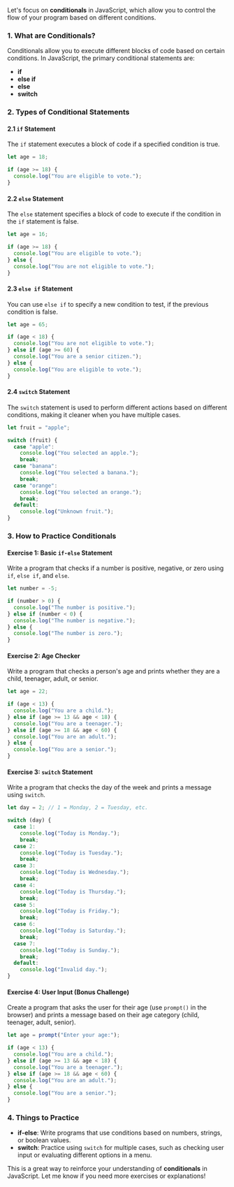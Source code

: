 Let's focus on **conditionals** in JavaScript, which allow you to control the flow of your program based on different conditions.

### 1. **What are Conditionals?**
Conditionals allow you to execute different blocks of code based on certain conditions. In JavaScript, the primary conditional statements are:
- **if**
- **else if**
- **else**
- **switch**

### 2. **Types of Conditional Statements**

#### **2.1 `if` Statement**
The `if` statement executes a block of code if a specified condition is true.

```javascript
let age = 18;

if (age >= 18) {
  console.log("You are eligible to vote.");
}
```

#### **2.2 `else` Statement**
The `else` statement specifies a block of code to execute if the condition in the `if` statement is false.

```javascript
let age = 16;

if (age >= 18) {
  console.log("You are eligible to vote.");
} else {
  console.log("You are not eligible to vote.");
}
```

#### **2.3 `else if` Statement**
You can use `else if` to specify a new condition to test, if the previous condition is false.

```javascript
let age = 65;

if (age < 18) {
  console.log("You are not eligible to vote.");
} else if (age >= 60) {
  console.log("You are a senior citizen.");
} else {
  console.log("You are eligible to vote.");
}
```

#### **2.4 `switch` Statement**
The `switch` statement is used to perform different actions based on different conditions, making it cleaner when you have multiple cases.

```javascript
let fruit = "apple";

switch (fruit) {
  case "apple":
    console.log("You selected an apple.");
    break;
  case "banana":
    console.log("You selected a banana.");
    break;
  case "orange":
    console.log("You selected an orange.");
    break;
  default:
    console.log("Unknown fruit.");
}
```

### 3. **How to Practice Conditionals**

#### **Exercise 1: Basic `if-else` Statement**
Write a program that checks if a number is positive, negative, or zero using `if`, `else if`, and `else`.

```javascript
let number = -5;

if (number > 0) {
  console.log("The number is positive.");
} else if (number < 0) {
  console.log("The number is negative.");
} else {
  console.log("The number is zero.");
}
```

#### **Exercise 2: Age Checker**
Write a program that checks a person's age and prints whether they are a child, teenager, adult, or senior.

```javascript
let age = 22;

if (age < 13) {
  console.log("You are a child.");
} else if (age >= 13 && age < 18) {
  console.log("You are a teenager.");
} else if (age >= 18 && age < 60) {
  console.log("You are an adult.");
} else {
  console.log("You are a senior.");
}
```

#### **Exercise 3: `switch` Statement**
Write a program that checks the day of the week and prints a message using `switch`.

```javascript
let day = 2; // 1 = Monday, 2 = Tuesday, etc.

switch (day) {
  case 1:
    console.log("Today is Monday.");
    break;
  case 2:
    console.log("Today is Tuesday.");
    break;
  case 3:
    console.log("Today is Wednesday.");
    break;
  case 4:
    console.log("Today is Thursday.");
    break;
  case 5:
    console.log("Today is Friday.");
    break;
  case 6:
    console.log("Today is Saturday.");
    break;
  case 7:
    console.log("Today is Sunday.");
    break;
  default:
    console.log("Invalid day.");
}
```

#### **Exercise 4: User Input (Bonus Challenge)**
Create a program that asks the user for their age (use `prompt()` in the browser) and prints a message based on their age category (child, teenager, adult, senior).

```javascript
let age = prompt("Enter your age:");

if (age < 13) {
  console.log("You are a child.");
} else if (age >= 13 && age < 18) {
  console.log("You are a teenager.");
} else if (age >= 18 && age < 60) {
  console.log("You are an adult.");
} else {
  console.log("You are a senior.");
}
```

### 4. **Things to Practice**
- **if-else**: Write programs that use conditions based on numbers, strings, or boolean values.
- **switch**: Practice using `switch` for multiple cases, such as checking user input or evaluating different options in a menu.

This is a great way to reinforce your understanding of **conditionals** in JavaScript. Let me know if you need more exercises or explanations!